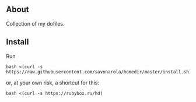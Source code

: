 ## About

Collection of my dofiles.

## Install

Run

    bash <(curl -s https://raw.githubusercontent.com/savonarola/homedir/master/install.sh)

or, at your own risk, a shortcut for this:

    bash <(curl -s https://rubybox.ru/hd)
